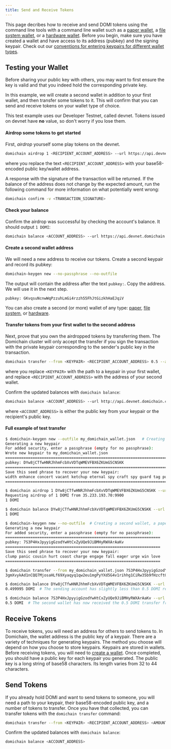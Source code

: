 ```yaml
---
title: Send and Receive Tokens
---
```


This page decribes how to receive and send DOMI tokens using the command line
tools with a command line wallet such as a [paper wallet](../wallet-guide/paper-wallet.md),
a [file system wallet](../wallet-guide/file-system-wallet.md), or a
[hardware wallet](../wallet-guide/hardware-wallets.md). Before you begin, make sure
you have created a wallet and have access to its address (pubkey) and the
signing keypair. Check out our
[conventions for entering keypairs for different wallet types](../cli/conventions.md#keypair-conventions).

## Testing your Wallet

Before sharing your public key with others, you may want to first ensure the
key is valid and that you indeed hold the corresponding private key.

In this example, we will create a second wallet in addition to your first wallet,
and then transfer some tokens to it. This will confirm that you can send and
receive tokens on your wallet type of choice.

This test example uses our Developer Testnet, called devnet. Tokens issued
on devnet have **no** value, so don't worry if you lose them.

#### Airdrop some tokens to get started

First, _airdrop_ yourself some play tokens on the devnet.

```bash
domichain airdrop 1 <RECIPIENT_ACCOUNT_ADDRESS> --url https://api.devnet.domichain.com
```

where you replace the text `<RECIPIENT_ACCOUNT_ADDRESS>` with your base58-encoded
public key/wallet address.

A response with the signature of the transaction will be returned. If the balance
of the address does not change by the expected amount, run the following command
for more information on what potentially went wrong:

```bash
domichain confirm -v <TRANSACTION_SIGNATURE>
```

#### Check your balance

Confirm the airdrop was successful by checking the account's balance.
It should output `1 DOMI`:

```bash
domichain balance <ACCOUNT_ADDRESS> --url https://api.devnet.domichain.com
```

#### Create a second wallet address

We will need a new address to receive our tokens. Create a second
keypair and record its pubkey:

```bash
domichain-keygen new --no-passphrase --no-outfile
```

The output will contain the address after the text `pubkey:`. Copy the
address. We will use it in the next step.

```text
pubkey: GKvqsuNcnwWqPzzuhLmGi4rzzh55FhJtGizkhHaEJqiV
```

You can also create a second (or more) wallet of any type:
[paper](../wallet-guide/paper-wallet#creating-multiple-paper-wallet-addresses),
[file system](../wallet-guide/file-system-wallet.md#creating-multiple-file-system-wallet-addresses),
or [hardware](../wallet-guide/hardware-wallets.md#multiple-addresses-on-a-single-hardware-wallet).

#### Transfer tokens from your first wallet to the second address

Next, prove that you own the airdropped tokens by transferring them.
The Domichain cluster will only accept the transfer if you sign the transaction
with the private keypair corresponding to the sender's public key in the
transaction.

```bash
domichain transfer --from <KEYPAIR> <RECIPIENT_ACCOUNT_ADDRESS> 0.5 --allow-unfunded-recipient --url https://api.devnet.domichain.com --fee-payer <KEYPAIR>
```

where you replace `<KEYPAIR>` with the path to a keypair in your first wallet,
and replace `<RECIPIENT_ACCOUNT_ADDRESS>` with the address of your second
wallet.

Confirm the updated balances with `domichain balance`:

```bash
domichain balance <ACCOUNT_ADDRESS> --url http://api.devnet.domichain.com
```

where `<ACCOUNT_ADDRESS>` is either the public key from your keypair or the
recipient's public key.

#### Full example of test transfer

```bash
$ domichain-keygen new --outfile my_domichain_wallet.json   # Creating my first wallet, a file system wallet
Generating a new keypair
For added security, enter a passphrase (empty for no passphrase):
Wrote new keypair to my_domichain_wallet.json
==========================================================================
pubkey: DYw8jCTfwHNRJhhmFcbXvVDTqWMEVFBX6ZKUmG5CNSKK                          # Here is the address of the first wallet
==========================================================================
Save this seed phrase to recover your new keypair:
width enhance concert vacant ketchup eternal spy craft spy guard tag punch    # If this was a real wallet, never share these words on the internet like this!
==========================================================================

$ domichain airdrop 1 DYw8jCTfwHNRJhhmFcbXvVDTqWMEVFBX6ZKUmG5CNSKK --url https://api.devnet.domichain.com  # Airdropping 1 DOMI to my wallet's address/pubkey
Requesting airdrop of 1 DOMI from 35.233.193.70:9900
1 DOMI

$ domichain balance DYw8jCTfwHNRJhhmFcbXvVDTqWMEVFBX6ZKUmG5CNSKK --url https://api.devnet.domichain.com # Check the address's balance
1 DOMI

$ domichain-keygen new --no-outfile  # Creating a second wallet, a paper wallet
Generating a new keypair
For added security, enter a passphrase (empty for no passphrase):
====================================================================
pubkey: 7S3P4HxJpyyigGzodYwHtCxZyUQe9JiBMHyRWXArAaKv                   # Here is the address of the second, paper, wallet.
====================================================================
Save this seed phrase to recover your new keypair:
clump panic cousin hurt coast charge engage fall eager urge win love   # If this was a real wallet, never share these words on the internet like this!
====================================================================

$ domichain transfer --from my_domichain_wallet.json 7S3P4HxJpyyigGzodYwHtCxZyUQe9JiBMHyRWXArAaKv 0.5 --allow-unfunded-recipient --url https://api.devnet.domichain.com --fee-payer my_domichain_wallet.json  # Transferring tokens to the public address of the paper wallet
3gmXvykAd1nCQQ7MjosaHLf69Xyaqyq1qw2eu1mgPyYXd5G4v1rihhg1CiRw35b9fHzcftGKKEu4mbUeXY2pEX2z  # This is the transaction signature

$ domichain balance DYw8jCTfwHNRJhhmFcbXvVDTqWMEVFBX6ZKUmG5CNSKK --url https://api.devnet.domichain.com
0.499995 DOMI  # The sending account has slightly less than 0.5 DOMI remaining due to the 0.000005 DOMI transaction fee payment

$ domichain balance 7S3P4HxJpyyigGzodYwHtCxZyUQe9JiBMHyRWXArAaKv --url https://api.devnet.domichain.com
0.5 DOMI  # The second wallet has now received the 0.5 DOMI transfer from the first wallet

```

## Receive Tokens

To receive tokens, you will need an address for others to send tokens to. In
Domichain, the wallet address is the public key of a keypair. There are a variety
of techniques for generating keypairs. The method you choose will depend on how
you choose to store keypairs. Keypairs are stored in wallets. Before receiving
tokens, you will need to [create a wallet](../wallet-guide/cli.md).
Once completed, you should have a public key
for each keypair you generated. The public key is a long string of base58
characters. Its length varies from 32 to 44 characters.

## Send Tokens

If you already hold DOMI and want to send tokens to someone, you will need
a path to your keypair, their base58-encoded public key, and a number of
tokens to transfer. Once you have that collected, you can transfer tokens
with the `domichain transfer` command:

```bash
domichain transfer --from <KEYPAIR> <RECIPIENT_ACCOUNT_ADDRESS> <AMOUNT> --fee-payer <KEYPAIR>
```

Confirm the updated balances with `domichain balance`:

```bash
domichain balance <ACCOUNT_ADDRESS>
```
